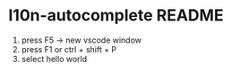 # l10n-autocomplete README

1. press F5 -> new vscode window
2. press F1 or ctrl + shift + P
3. select hello world

